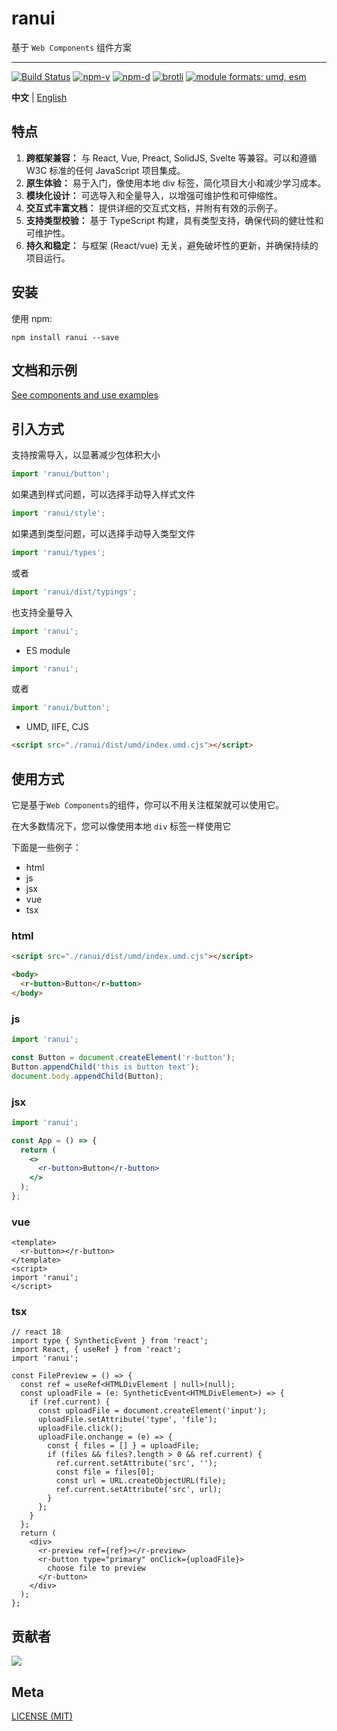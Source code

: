 # ranui

基于 `Web Components` 组件方案

---

<a href="https://github.com/chaxus/ran"><img src="https://img.shields.io/github/actions/workflow/status/chaxus/ran/ci.yml" alt="Build Status"></a>
<a href="https://github.com/chaxus/ran"><img src="https://img.shields.io/npm/v/ranui.svg" alt="npm-v"></a>
<a href="https://github.com/chaxus/ran"><img src="https://img.shields.io/npm/dt/ranui.svg" alt="npm-d"></a>
<a href="https://github.com/chaxus/ran"><img src="https://img.badgesize.io/https:/unpkg.com/ranui/dist/umd/shadowless/shadowless.umd.cjs?label=brotli&compression=brotli" alt="brotli"></a>
<a href="https://github.com/chaxus/ran"><img src="https://img.shields.io/badge/module%20formats-umd%2C%20esm-green.svg" alt="module formats: umd, esm"></a>

**中文** | [English](./README.md)

## 特点

1. **跨框架兼容：** 与 React, Vue, Preact, SolidJS, Svelte 等兼容。可以和遵循 W3C 标准的任何 JavaScript 项目集成。
2. **原生体验：** 易于入门，像使用本地 div 标签，简化项目大小和减少学习成本。
3. **模块化设计：** 可选导入和全量导入，以增强可维护性和可伸缩性。
4. **交互式丰富文档：** 提供详细的交互式文档，并附有有效的示例子。
5. **支持类型校验：** 基于 TypeScript 构建，具有类型支持，确保代码的健壮性和可维护性。
6. **持久和稳定：** 与框架 (React/vue) 无关，避免破坏性的更新，并确保持续的项目运行。

## 安装

使用 npm:

```console
npm install ranui --save
```

## 文档和示例

[See components and use examples](https://chaxus.github.io/ran/cn/src/ranui/)

## 引入方式

支持按需导入，以显著减少包体积大小

```js
import 'ranui/button';
```

如果遇到样式问题，可以选择手动导入样式文件

```js
import 'ranui/style';
```

如果遇到类型问题，可以选择手动导入类型文件

```ts
import 'ranui/types';
```

或者

```ts
import 'ranui/dist/typings';
```

也支持全量导入

```ts
import 'ranui';
```

- ES module

```js
import 'ranui';
```

或者

```js
import 'ranui/button';
```

- UMD, IIFE, CJS

```html
<script src="./ranui/dist/umd/index.umd.cjs"></script>
```

## 使用方式

它是基于`Web Components`的组件，你可以不用关注框架就可以使用它。

在大多数情况下，您可以像使用本地 `div` 标签一样使用它

下面是一些例子：

- html
- js
- jsx
- vue
- tsx

### html

```html
<script src="./ranui/dist/umd/index.umd.cjs"></script>

<body>
  <r-button>Button</r-button>
</body>
```

### js

```js
import 'ranui';

const Button = document.createElement('r-button');
Button.appendChild('this is button text');
document.body.appendChild(Button);
```

### jsx

```jsx
import 'ranui';

const App = () => {
  return (
    <>
      <r-button>Button</r-button>
    </>
  );
};
```

### vue

```vue
<template>
  <r-button></r-button>
</template>
<script>
import 'ranui';
</script>
```

### tsx

```tsx
// react 18
import type { SyntheticEvent } from 'react';
import React, { useRef } from 'react';
import 'ranui';

const FilePreview = () => {
  const ref = useRef<HTMLDivElement | null>(null);
  const uploadFile = (e: SyntheticEvent<HTMLDivElement>) => {
    if (ref.current) {
      const uploadFile = document.createElement('input');
      uploadFile.setAttribute('type', 'file');
      uploadFile.click();
      uploadFile.onchange = (e) => {
        const { files = [] } = uploadFile;
        if (files && files?.length > 0 && ref.current) {
          ref.current.setAttribute('src', '');
          const file = files[0];
          const url = URL.createObjectURL(file);
          ref.current.setAttribute('src', url);
        }
      };
    }
  };
  return (
    <div>
      <r-preview ref={ref}></r-preview>
      <r-button type="primary" onClick={uploadFile}>
        choose file to preview
      </r-button>
    </div>
  );
};
```

## 贡献者

<a href="https://github.com/chaxus/ran/graphs/contributors">
  <img src="https://contrib.rocks/image?repo=chaxus/ran" />
</a>

## Meta

[LICENSE (MIT)](/LICENSE)
